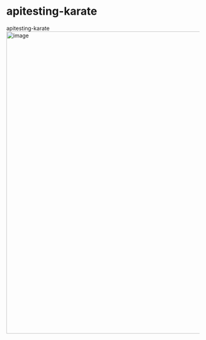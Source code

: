 # apitesting-karate
apitesting-karate
<img width="789" alt="image" src="https://user-images.githubusercontent.com/62339740/213942490-06d10d16-8b78-46cd-b40d-b41dc48d5bd8.png">
